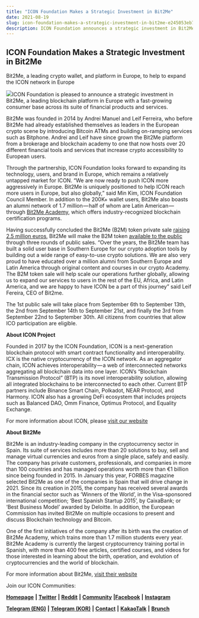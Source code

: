 ```yaml
---
title: "ICON Foundation Makes a Strategic Investment in Bit2Me"
date: 2021-08-19
slug: icon-foundation-makes-a-strategic-investment-in-bit2me-e245053eb7f5
description: ICON Foundation announces a strategic investment in Bit2Me, a leading blockchain platform in Europe with a fast-growing consumer base across its suite of financial products and services.
---
```


## ICON Foundation Makes a Strategic Investment in Bit2Me

Bit2Me, a leading crypto wallet, and platform in Europe, to help to expand the ICON network in Europe

![](https://cdn-images-1.medium.com/max/800/1*TNaLjeepLhrg1iIp9apRMw.jpeg)ICON Foundation is pleased to announce a strategic investment in Bit2Me, a leading blockchain platform in Europe with a fast-growing consumer base across its suite of financial products and services.

Bit2Me was founded in 2014 by Andrei Manuel and Leif Ferreira, who before Bit2Me had already established themselves as leaders in the European crypto scene by introducing Bitcoin ATMs and building on-ramping services such as Bitphone. Andrei and Leif have since grown the Bit2Me platform from a brokerage and blockchain academy to one that now hosts over 20 different financial tools and services that increase crypto accessibility to European users.

Through the partnership, ICON Foundation looks forward to expanding its technology, users, and brand in Europe, which remains a relatively untapped market for ICON. “We are now ready to push ICON more aggressively in Europe. Bit2Me is uniquely positioned to help ICON reach more users in Europe, but also globally,” said Min Kim, ICON Foundation Council Member. In addition to the 200K+ wallet users, Bit2Me also boasts an alumni network of 1.7 million — half of whom are Latin American — through [Bit2Me Academy](https://academy.bit2me.com/cursos/), which offers industry-recognized blockchain certification programs.

Having successfully concluded the Bit2Me (B2M) token private sale [raising 2.5 million euros](https://www.europapress.es/economia/finanzas-00340/noticia-bit2me-levanta-25-millones-euros-ronda-semilla-destinara-lanzar-token-20210802105931.html), Bit2Me will make the B2M token [available to the public](http://bit2me.com/token) through three rounds of public sales. “Over the years, the Bit2Me team has built a solid user base in Southern Europe for our crypto adoption tools by building out a wide range of easy-to-use crypto solutions. We are also very proud to have educated over a million alumni from Southern Europe and Latin America through original content and courses in our crypto Academy. The B2M token sale will help scale our operations further globally, allowing us to expand our services to users in the rest of the EU, Africa, and Latin America, and we are happy to have ICON be a part of this journey” said Leif Fereira, CEO of Bit2me.

The 1st public sale will take place from September 6th to September 13th, the 2nd from September 14th to September 21st, and finally the 3rd from September 22nd to September 30th. All citizens from countries that allow ICO participation are eligible.

**About ICON Project**

Founded in 2017 by the ICON Foundation, ICON is a next-generation blockchain protocol with smart contract functionality and interoperability. ICX is the native cryptocurrency of the ICON network. As an aggregator chain, ICON achieves interoperability — a web of interconnected networks aggregating all blockchain data into one layer. ICON’s “Blockchain Transmission Protocol” (BTP) is its novel interoperability solution, allowing all integrated blockchains to be interconnected to each other. Current BTP partners include Binance Smart Chain, Polkadot, NEAR Protocol, and Harmony. ICON also has a growing DeFi ecosystem that includes projects such as Balanced DAO, Omm Finance, Optimus Protocol, and Equality Exchange.

For more information about ICON, please [visit our website](https://iconrepublic.org/)

**About Bit2Me**

Bit2Me is an industry-leading company in the cryptocurrency sector in Spain. Its suite of services includes more than 20 solutions to buy, sell and manage virtual currencies and euros from a single place, safely and easily. The company has private customers, professionals, and companies in more than 100 countries and has managed operations worth more than €1 billion since being founded in 2015. In January this year, FORBES magazine selected Bit2Me as one of the companies in Spain that will drive change in 2021. Since its creation in 2015, the company has received several awards in the financial sector such as ‘Winners of the World’, in the Visa-sponsored international competition; ‘Best Spanish Startup 2015’, by CaixaBank; or ‘Best Business Model’ awarded by Deloitte. In addition, the European Commission has invited Bit2Me on multiple occasions to present and discuss Blockchain technology and Bitcoin.

One of the first initiatives of the company after its birth was the creation of Bit2Me Academy, which trains more than 1.7 million students every year. Bit2Me Academy is currently the largest cryptocurrency training portal in Spanish, with more than 400 free articles, certified courses, and videos for those interested in learning about the birth, operation, and evolution of cryptocurrencies and the world of blockchain.

For more information about Bit2Me, [visit their website](https://bit2me.com/)

Join our ICON Communities:

[**Homepage**](https://iconrepublic.org/) **|** [**Twitter**](https://twitter.com/helloiconworld) **|** [**Reddit**](https://www.reddit.com/r/helloicon/) **|** [**Community**](https://forum.icon.community/) **|**[**Facebook**](https://www.facebook.com/helloicon/) **|** [**Instagram**](https://www.instagram.com/helloiconworld/)

[**Telegram (ENG)**](https://t.me/hello_iconworld) **|** [**Telegram (KOR)**](https://t.me/iconkorea) **|** [**Contact**](mailto:hello@icon.foundation) **|** [**KakaoTalk**](https://open.kakao.com/o/gMAFhdS) **|** [**Brunch**](https://brunch.co.kr/@helloiconworld)

